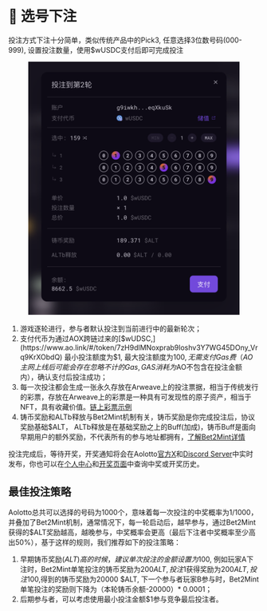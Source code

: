 # 🎲 选号下注

投注方式下注十分简单，类似传统产品中的Pick3, 任意选择3位数号码(000-999), 设置投注数量，使用$wUSDC支付后即可完成投注

<figure><img src=".gitbook/assets/image (1).png" alt=""><figcaption></figcaption></figure>

1. 游戏逐轮进行，参与者默认投注到当前进行中的最新轮次；
2. 支付代币为通过AOX跨链过来的[$wUDSC,](https://www.ao.link/#/token/7zH9dlMNoxprab9loshv3Y7WG45DOny_Vrq9KrXObdQ) 最小投注额度为$1, 最大投注额度为$100, 无需支付Gas费（AO主网上线后可能会存在忽略不计的Gas,GAS消耗为$AO不包含在投注金额内），确认支付后投注成功；
3. 每一次投注都会生成一张永久存放在Arweave上的投注票据，相当于传统发行的彩票，存放在Arweave上的彩票是一种具有可发现性的原子资产，相当于NFT，具有收藏价值。[链上彩票示例](https://kmu4rbzchrloqp3ypunbd4y345hrhritxwufx7dg5ymkbce6anhq.arweave.net/UynIhyI8Vug_eH0aEfMb508TxRO9qFv8Zu4YoIieA08)
4. 铸币奖励和ALTb释放与Bet2Mint机制有关，铸币奖励是你完成投注后，协议奖励基础$ALT， ALTb释放是在基础奖励之上的Buff(加成)，铸币Buff是面向早期用户的额外奖励，不代表所有的参与地址都拥有，[了解Bet2Mint详情](usdalt.md#bet2mint)

投注完成后，等待开奖，开奖通知将会在Aolotto[官方X](https://x.com/aolotto_dao)和[Discord Server](https://discord.gg/BFhkUCRjmF)中实时发布，你也可以在[个人中心](https://aolotto.com/#/me?tab=wins)和[开奖页面](https://dev.aolotto.com/#/draws)中查询中奖或开奖历史。

## 最佳投注策略

Aolotto总共可以选择的号码为1000个，意味着每一次投注的中奖概率为1/1000， 并叠加了Bet2Mint机制，通常情况下，每一轮启动后，越早参与，通过Bet2Mint获得的$ALT奖励越高，越晚参与，中奖概率会更高（最后下注者中奖概率至少高出50%），基于这样的规则，我们推荐如下的投注策略：

1. 早期铸币奖励($ALT)高的时候，建议单次投注的金额设置为$100, 例如玩家A下注时，Bet2Mint单笔投注的铸币奖励为200$ALT, 投注$1获得奖励为200$ALT, 投注$100,得到的铸币奖励为20000 $ALT, 下一个参与者玩家B参与时，Bet2Mint单笔投注的奖励则下降为（本轮铸币余额-20000）\* 0.0001；
2. 后期参与者，可以考虑使用最小投注金额$1参与竞争最后投注者。



